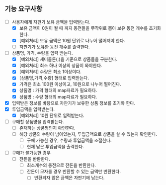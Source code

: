 ## 기능 요구사항
- [ ] 사용자에게 자판기 보유 금액을 입력받는다.
    - [x] 보유 금액이 0원이 될 때 까지 동전들을 무작위로 뽑아 보유 동전 개수를 초기화한다.
    - [x] [예외처리] 보유 금액은 10원 단위로 나누어 떨어져야 한다.
    - [ ] 자판기가 보유한 동전 개수를 출력한다.
- [ ] 상품명, 가격, 수량을 입력 받는다.
    - [x] [예외처리] 세미콜론(;)을 기준으로 상품들을 구분한다.
    - [x] [예외처리] 최소 하나 이상의 상품이 와야한다.
    - [x] [예외처리] 수량은 최소 1이상이다.
    - [x] [상품명,가격,수량] 형태로 입력받는다.
    - [x] 가격은 최소 100원 이상이고, 10원으로 나누어 떨어진다.
    - [x] 상품명 : 가격 형태의 map자료가 필요하다.
    - [x] 상품명 : 수량 형태의 map자료가 필요하다.
- [x] 입력받은 정보를 바탕으로 자판기가 보유한 상품 정보를 초기화 한다.
- [x] 투입금액을 입력받는다.
    - [x] [예외처리] 10원 단위로 입력받는다.
- [ ] 구매할 상품명을 입력받는다.
  - [ ] 존재하는 상품명인지 확인한다.
  - [ ] 해당 상품의 수량이 남아있는지, 투입금액으로 상품을 살 수 있는지 확인한다.
    - [ ] 구매 가능한 경우, 수량과 투입금액을 조절한다.
    - [ ] 현재 남은 투입금액을 출력한다.
- [ ] 구매가 불가능한 경우
    - [ ] 잔돈을 반환한다.
        - [ ] 최소개수의 동전으로 잔돈을 반환한다.
        - [ ] 잔돈이 모자를 경우 반환할 수 있는 금액만 반환한다.
            - [ ] 반환되자 않은 금액은 자판기에 남는다.
